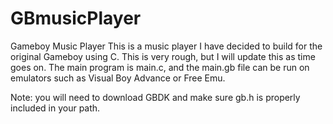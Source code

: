 # GBmusicPlayer
Gameboy Music Player
This is a music player I have decided to build for the original Gameboy using C. This is very rough, but I will update this as time goes on. The main program is main.c, and the main.gb file can be run on emulators such as Visual Boy Advance or Free Emu. 

Note: you will need to download GBDK and make sure gb.h is properly included in your path.
